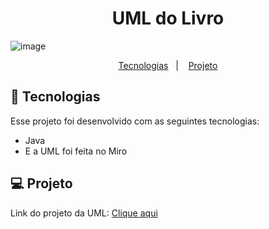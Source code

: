 <h1 align="center"> UML do Livro </h1>

![image](https://github.com/moisesBarsoti/Proz/assets/146322015/bb734583-c2a1-4075-903c-e26bd3832cc9)




<p align="center">
  <a href="#-tecnologias">Tecnologias</a>&nbsp;&nbsp;&nbsp;|&nbsp;&nbsp;&nbsp;
  <a href="#-projeto">Projeto</a>

<br>

## 🚀 Tecnologias

Esse projeto foi desenvolvido com as seguintes tecnologias:

- Java
- E a UML foi feita no Miro

## 💻 Projeto

<p>Link do projeto da UML: <a href="https://miro.com/app/live-embed/uXjVK2jig-Y=/?moveToViewport=-1530,-804,3059,1606&embedId=335701898046">Clique aqui</a><p>
